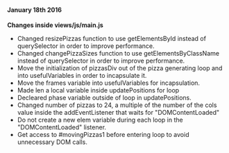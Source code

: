 #### January 18th 2016

**Changes inside views/js/main.js**
* Changed resizePizzas function to use getElementsById instead of querySelector 
in order to improve performance.
* Changed changePizzaSizes function to use getElementsByClassName instead of 
querySelector in order to improve performance.
* Move the initialization of pizzasDiv out of the pizza generating loop and into
usefulVariables in order to incapsulate it. 
* Move the frames variable into usefulVariables for incapsulation. 
* Made len a local variable inside updatePositions for loop
* Decleared phase variable outside of loop in updatePositions.
* Changed number of pizzas to 24, a multiple of the number of the cols value 
inside the addEventListener that waits for "DOMContentLoaded"
* Do not create a new elem variable during each loop in the "DOMContentLoaded" 
listener.
* Get access to #movingPizzas1 before entering loop to avoid unnecessary DOM 
calls.
